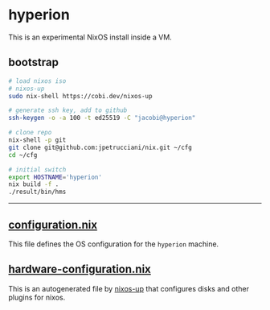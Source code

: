 # hyperion

This is an experimental NixOS install inside a VM.

## bootstrap

```bash
# load nixos iso
# nixos-up
sudo nix-shell https://cobi.dev/nixos-up

# generate ssh key, add to github
ssh-keygen -o -a 100 -t ed25519 -C "jacobi@hyperion"

# clone repo
nix-shell -p git
git clone git@github.com:jpetrucciani/nix.git ~/cfg
cd ~/cfg

# initial switch
export HOSTNAME='hyperion'
nix build -f .
./result/bin/hms
```

---

## [configuration.nix](./configuration.nix)

This file defines the OS configuration for the `hyperion` machine.

## [hardware-configuration.nix](./hardware-configuration.nix)

This is an autogenerated file by [nixos-up](https://github.com/samuela/nixos-up) that configures disks and other plugins for nixos.
